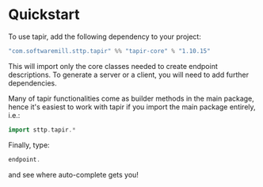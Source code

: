 # Quickstart

To use tapir, add the following dependency to your project:

```scala
"com.softwaremill.sttp.tapir" %% "tapir-core" % "1.10.15"
```

This will import only the core classes needed to create endpoint descriptions. To generate a server or a client, you
will need to add further dependencies.

Many of tapir functionalities come as builder methods in the main package, hence it's easiest to work with tapir if 
you import the main package entirely, i.e.:

```scala
import sttp.tapir.*
```

Finally, type:

```scala
endpoint.
```

and see where auto-complete gets you!

